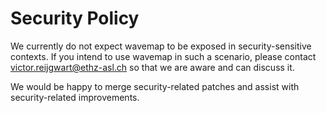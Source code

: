 # Security Policy

We currently do not expect wavemap to be exposed in security-sensitive contexts. If you intend to use wavemap in such a scenario, please contact victor.reijgwart@ethz-asl.ch so that we are aware and can discuss it.

We would be happy to merge security-related patches and assist with security-related improvements.
